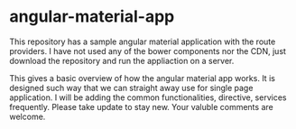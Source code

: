 # angular-material-app
This repository has a sample angular material application with the route providers. I have not used any of the bower components nor the CDN, just download the repository and run the appliaction on a server.

This gives a basic overview of how the angular material app works. It is designed such way that we can straight away use for single page application. I will be adding the common functionalities, directive, services frequently. Please take update to stay new. Your valuble comments are welcome.
